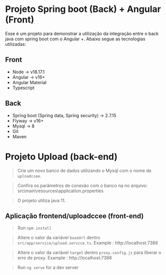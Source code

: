 # Projeto Spring boot (Back) + Angular (Front)

Esse é um projeto para demonstrar a utilização da integração entre o back java com spring boot com o Angular +. Abaixo segue as tecnologias utilizadas:

## Front
* Node -> v18.17.1
* Angular -> v16+
* Angular Material
* Typescript

## Back
* Spring boot (Spring data, Spring security) -> 2.7.15
* Flyway -> v16+
* Mysql -> 8
* Git
* Maven


# Projeto Upload (back-end)
  
  > Crie um novo banco de dados utilizando o Mysql com o nome de `uploadccee`.

  > Confira os parâmetros de conexão com o banco na no arquivo: src\main\resources\application.properties

  > O projeto utiliza java 11.  

## Aplicação frontend/uploadccee (front-end)

  > Run `npm install`
  
  > Altere o valor da variável `baseUrl` dentro `src/app/service/upload.service.ts`. Example : http://localhost:7388

  > Altere o valor da variável `target` dentro `proxy.config.js` para liberar o erro de proxy. Example : http://localhost:7388
  
  > Run `ng serve` for a dev server


